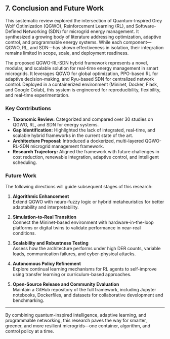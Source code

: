 ## 7. Conclusion and Future Work

This systematic review explored the intersection of Quantum-Inspired Grey Wolf Optimization (QGWO), Reinforcement Learning (RL), and Software-Defined Networking (SDN) for microgrid energy management. It synthesized a growing body of literature addressing optimization, adaptive control, and programmable energy systems. While each component—QGWO, RL, and SDN—has shown effectiveness in isolation, their integration remains limited in scope, scale, and deployment readiness.

The proposed QGWO-RL-SDN hybrid framework represents a novel, modular, and scalable solution for real-time energy management in smart microgrids. It leverages QGWO for global optimization, PPO-based RL for adaptive decision-making, and Ryu-based SDN for centralized network control. Deployed in a containerized environment (Mininet, Docker, Flask, and Google Colab), this system is engineered for reproducibility, flexibility, and real-time experimentation.

### Key Contributions

- **Taxonomic Review:** Categorized and compared over 30 studies on QGWO, RL, and SDN for energy systems.
- **Gap Identification:** Highlighted the lack of integrated, real-time, and scalable hybrid frameworks in the current state of the art.
- **Architecture Proposal:** Introduced a dockerized, multi-layered QGWO-RL-SDN microgrid management framework.
- **Research Trajectory:** Aligned the framework with future challenges in cost reduction, renewable integration, adaptive control, and intelligent scheduling.

### Future Work

The following directions will guide subsequent stages of this research:

1. **Algorithmic Enhancement**  
   Extend QGWO with neuro-fuzzy logic or hybrid metaheuristics for better adaptability and interpretability.

2. **Simulation-to-Real Transition**  
   Connect the Mininet-based environment with hardware-in-the-loop platforms or digital twins to validate performance in near-real conditions.

3. **Scalability and Robustness Testing**  
   Assess how the architecture performs under high DER counts, variable loads, communication failures, and cyber-physical attacks.

4. **Autonomous Policy Refinement**  
   Explore continual learning mechanisms for RL agents to self-improve using transfer learning or curriculum-based approaches.

5. **Open-Source Release and Community Evaluation**  
   Maintain a GitHub repository of the full framework, including Jupyter notebooks, Dockerfiles, and datasets for collaborative development and benchmarking.

---

By combining quantum-inspired intelligence, adaptive learning, and programmable networking, this research paves the way for smarter, greener, and more resilient microgrids—one container, algorithm, and control policy at a time.
